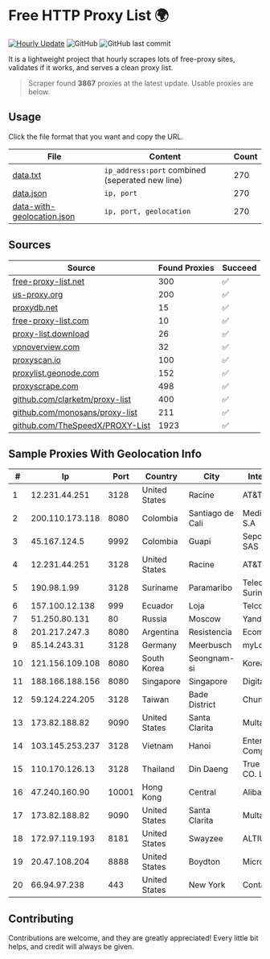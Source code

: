 
# Free HTTP Proxy List 🌍

[![Hourly Update](https://github.com/mertguvencli/http-proxy-list/actions/workflows/main.yml/badge.svg?branch=main)](https://github.com/mertguvencli/http-proxy-list/actions/workflows/main.yml)
![GitHub](https://img.shields.io/github/license/mertguvencli/http-proxy-list)
![GitHub last commit](https://img.shields.io/github/last-commit/mertguvencli/http-proxy-list)

It is a lightweight project that hourly scrapes lots of free-proxy sites, validates if it works, and serves a clean proxy list.


> Scraper found **3867** proxies at the latest update. Usable proxies are below.

## Usage

Click the file format that you want and copy the URL.


|File|Content|Count|
|----|-------|-----|
|[data.txt](https://raw.githubusercontent.com/mertguvencli/http-proxy-list/main/proxy-list/data.txt)|`ip_address:port` combined (seperated new line)|270|
|[data.json](https://raw.githubusercontent.com/mertguvencli/http-proxy-list/main/proxy-list/data.json)|`ip, port`|270|
|[data-with-geolocation.json](https://raw.githubusercontent.com/mertguvencli/http-proxy-list/main/proxy-list/data-with-geolocation.json)|`ip, port, geolocation`|270|

## Sources

|Source|Found Proxies|Succeed|
|------|-------------|-------|
|[free-proxy-list.net](https://free-proxy-list.net)|300|✅|
|[us-proxy.org](https://www.us-proxy.org)|200|✅|
|[proxydb.net](http://proxydb.net)|15|✅|
|[free-proxy-list.com](https://free-proxy-list.com/?page=&port=&type%5B%5D=http&type%5B%5D=https&up_time=0&search=Search)|10|✅|
|[proxy-list.download](https://www.proxy-list.download/HTTP)|26|✅|
|[vpnoverview.com](https://vpnoverview.com/privacy/anonymous-browsing/free-proxy-servers)|32|✅|
|[proxyscan.io](https://www.proxyscan.io)|100|✅|
|[proxylist.geonode.com](https://proxylist.geonode.com/api/proxy-list?limit=300&page=1&sort_by=lastChecked&sort_type=desc&protocols=http,https)|152|✅|
|[proxyscrape.com](https://api.proxyscrape.com/v2/?request=displayproxies&protocol=http&timeout=10000&country=all&ssl=all&anonymity=all)|498|✅|
|[github.com/clarketm/proxy-list](https://raw.githubusercontent.com/clarketm/proxy-list/master/proxy-list-raw.txt)|400|✅|
|[github.com/monosans/proxy-list](https://raw.githubusercontent.com/monosans/proxy-list/main/proxies/http.txt)|211|✅|
|[github.com/TheSpeedX/PROXY-List](https://raw.githubusercontent.com/TheSpeedX/PROXY-List/master/http.txt)|1923|✅|


## Sample Proxies With Geolocation Info

|#|Ip|Port|Country|City|Internet Service Provider|
|-|--|----|-------|----|-------------------------|
|1|12.231.44.251|3128|United States|Racine|AT&T Services, Inc.|
|2|200.110.173.118|8080|Colombia|Santiago de Cali|Media Commerce Partners S.A|
|3|45.167.124.5|9992|Colombia|Guapi|Sepcom Comunicaciones SAS|
|4|12.231.44.251|3128|United States|Racine|AT&T Services, Inc.|
|5|190.98.1.99|3128|Suriname|Paramaribo|Telecommunicationcompany Suriname - TeleSur|
|6|157.100.12.138|999|Ecuador|Loja|Telconet S.A|
|7|51.250.80.131|80|Russia|Moscow|Yandex.Cloud LLC|
|8|201.217.247.3|8080|Argentina|Resistencia|Ecom Chaco S.A|
|9|85.14.243.31|3128|Germany|Meerbusch|myLoc managed IT AG|
|10|121.156.109.108|8080|South Korea|Seongnam-si|Korea Telecom|
|11|188.166.188.156|8080|Singapore|Singapore|DigitalOcean, LLC|
|12|59.124.224.205|3128|Taiwan|Bade District|Chunghwa Telecom Co., Ltd.|
|13|173.82.188.82|9090|United States|Santa Clarita|Multacom Corporation|
|14|103.145.253.237|3128|Vietnam|Hanoi|Enterprise Sortware Company Limited|
|15|110.170.126.13|3128|Thailand|Din Daeng|True Internet Corporation CO. Ltd.|
|16|47.240.160.90|10001|Hong Kong|Central|Alibaba.com LLC|
|17|173.82.188.82|9090|United States|Santa Clarita|Multacom Corporation|
|18|172.97.119.193|8181|United States|Swayzee|ALTIUS Broadband, LLC|
|19|20.47.108.204|8888|United States|Boydton|Microsoft Corporation|
|20|66.94.97.238|443|United States|New York|Contabo Inc.|



## Contributing

Contributions are welcome, and they are greatly appreciated! Every
little bit helps, and credit will always be given.

